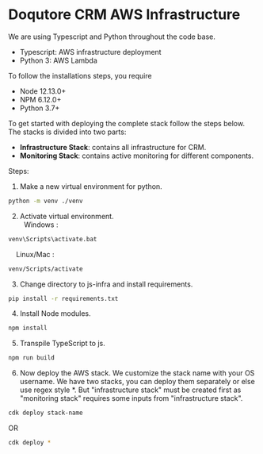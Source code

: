 # Doqutore CRM AWS Infrastructure


We are using Typescript and Python throughout the code base. 
* Typescript: AWS infrastructure deployment
* Python 3: AWS Lambda

To follow the installations steps, you require 
* Node 12.13.0+
* NPM 6.12.0+
* Python 3.7+

To get started with deploying the complete stack follow the steps below.
The stacks is divided into two parts:
* <b>Infrastructure Stack</b>: contains all infrastructure for CRM. 
* <b>Monitoring Stack</b>: contains active monitoring for different components.

Steps:
1. Make a new virtual environment for python.
 
```bash
python -m venv ./venv
```

2. Activate virtual environment. <br/>
&nbsp; Windows :  
```bash 
venv\Scripts\activate.bat
```
&nbsp; &nbsp; Linux/Mac : 
```bash
venv/Scripts/activate
```
3. Change directory to js-infra and install requirements.
```bash 
pip install -r requirements.txt
```
4. Install Node modules.
```bash 
npm install
```
5. Transpile TypeScript to js. 
```bash
npm run build
```
6. Now deploy the AWS stack. We customize the stack name with your OS username. We have two stacks, you can deploy them separately or else use regex style *. But "infrastructure stack" must be created first as "monitoring stack" requires some inputs from "infrastructure stack".
```bash 
cdk deploy stack-name
```
OR
```bash
cdk deploy *
```
